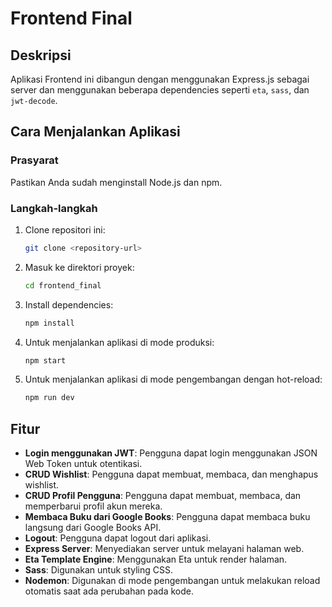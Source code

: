 # Frontend Final

## Deskripsi
Aplikasi Frontend ini dibangun dengan menggunakan Express.js sebagai server dan menggunakan beberapa dependencies seperti `eta`, `sass`, dan `jwt-decode`.

## Cara Menjalankan Aplikasi

### Prasyarat
Pastikan Anda sudah menginstall Node.js dan npm.

### Langkah-langkah
1. Clone repositori ini:
    ```sh
    git clone <repository-url>
    ```
2. Masuk ke direktori proyek:
    ```sh
    cd frontend_final
    ```
3. Install dependencies:
    ```sh
    npm install
    ```
4. Untuk menjalankan aplikasi di mode produksi:
    ```sh
    npm start
    ```
5. Untuk menjalankan aplikasi di mode pengembangan dengan hot-reload:
    ```sh
    npm run dev
    ```

## Fitur
- **Login menggunakan JWT**: Pengguna dapat login menggunakan JSON Web Token untuk otentikasi.
- **CRUD Wishlist**: Pengguna dapat membuat, membaca, dan menghapus wishlist.
- **CRUD Profil Pengguna**: Pengguna dapat membuat, membaca, dan memperbarui profil akun mereka.
- **Membaca Buku dari Google Books**: Pengguna dapat membaca buku langsung dari Google Books API.
- **Logout**: Pengguna dapat logout dari aplikasi.
- **Express Server**: Menyediakan server untuk melayani halaman web.
- **Eta Template Engine**: Menggunakan Eta untuk render halaman.
- **Sass**: Digunakan untuk styling CSS.
- **Nodemon**: Digunakan di mode pengembangan untuk melakukan reload otomatis saat ada perubahan pada kode.
